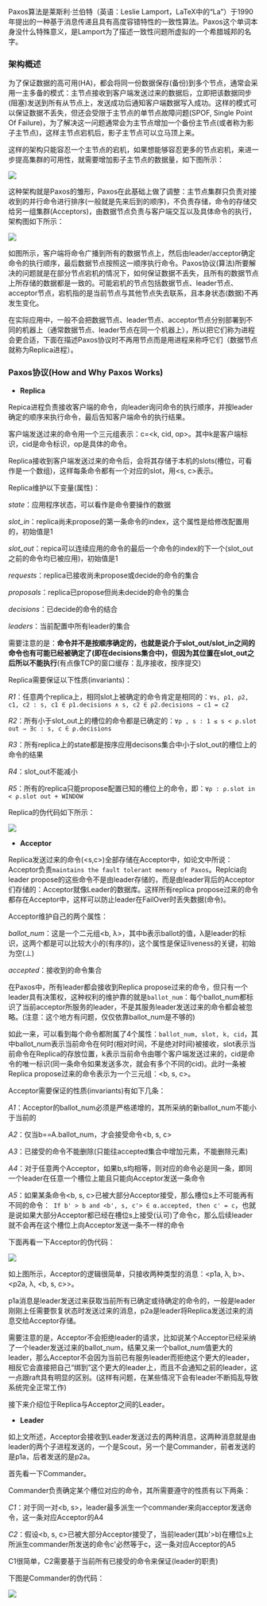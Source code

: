 Paxos算法是莱斯利·兰伯特（英语：Leslie Lamport，LaTeX中的“La”）于1990年提出的一种基于消息传递且具有高度容错特性的一致性算法。Paxos这个单词本身没什么特殊意义，是Lamport为了描述一致性问题所虚拟的一个希腊城邦的名字。

### 架构概述
为了保证数据的高可用(HA)，都会将同一份数据保存(备份)到多个节点，通常会采用一主多备的模式：主节点接收到客户端发送过来的数据后，立即把该数据同步(阻塞)发送到所有从节点上，发送成功后通知客户端数据写入成功。这样的模式可以保证数据不丢失，但还会受限于主节点的单节点故障问题(SPOF, Single Point Of Failure)，为了解决这一问题通常会为主节点增加一个备份主节点(或者称为影子主节点)，这样主节点宕机后，影子主节点可以立马顶上来。

这样的架构只能容忍一个主节点的宕机，如果想能够容忍更多的节点宕机，来进一步提高集群的可用性，就需要增加影子主节点的数据量，如下图所示：

<img src="https://github.com/zxhcodes/distributed-computing-course/blob/master/3_coordination/imgs/paxos_0.jpg"/>

这种架构就是Paxos的雏形，Paxos在此基础上做了调整：主节点集群只负责对接收到的并行命令进行排序(一般就是先来后到的顺序)，不负责存储，命令的存储交给另一组集群(Acceptors)，由数据节点负责与客户端交互以及具体命令的执行，架构图如下所示：

<img src="https://github.com/zxhcodes/distributed-computing-course/blob/master/3_coordination/imgs/paxos_1.jpg"/>

如图所示，客户端将命令广播到所有的数据节点上，然后由leader/acceptor确定命令的执行顺序，最后数据节点按照这一顺序执行命令。Paxos协议(算法)所要解决的问题就是在部分节点宕机的情况下，如何保证数据不丢失，且所有的数据节点上所存储的数据都是一致的。可能宕机的节点包括数据节点、leader节点、acceptor节点，宕机指的是当前节点与其他节点失去联系，且本身状态(数据)不再发生变化。

在实际应用中，一般不会把数据节点、leader节点、acceptor节点分别部署到不同的机器上（通常数据节点、leader节点在同一个机器上），所以把它们称为进程会更合适，下面在描述Paxos协议时不再用节点而是用进程来称呼它们（数据节点就称为Replica进程）。

### Paxos协议(How and Why Paxos Works)

- **Replica**

Repica进程负责接收客户端的命令，向leader询问命令的执行顺序，并按leader确定的顺序来执行命令，最后告知客户端命令的执行结果。

客户端发送过来的命令用一个三元组表示：c=<k, cid, op>。其中k是客户端标识，cid是命令标识，op是具体的命令。

Replica接收到客户端发送过来的命令后，会将其存储于本机的slots(槽位，可看作是一个数组)，这样每条命令都有一个对应的slot，用<s, c>表示。

Replica维护以下变量(属性)：

*state*：应用程序状态，可以看作是命令要操作的数据

*slot_in*：replica尚未propose的第一条命令的index，这个属性是给修改配置用的，初始值是1

*slot_out*：repica可以连续应用的命令的最后一个命令的index的下一个(slot_out之前的命令均已被应用)，初始值是1

*requests*：replica已接收尚未propose或decide的命令的集合

*proposals*：replica已propose但尚未decide的命令的集合

*decisions*：已decide的命令的结合

*leaders*：当前配置中所有leader的集合

需要注意的是：**命令并不是按顺序确定的，也就是说介于slot_out/slot_in之间的命令也有可能已经被确定了(即在decisions集合中)，但因为其位置在slot_out之后所以不能执行**(有点像TCP的窗口缓存：乱序接收，按序提交)

Replica需要保证以下性质(invariants)：

*R1*：任意两个replica上，相同slot上被确定的命令肯定是相同的：`∀s, ρ1, ρ2, c1, c2 : s, c1 ∈ ρ1.decisions ∧ s, c2 ∈ ρ2.decisions ⇒ c1 = c2`

*R2*：所有小于slot_out上的槽位的命令都是已确定的：`∀ρ , s : 1 ≤ s < ρ.slot out ⇒ ∃c : s, c ∈ ρ.decisions`

*R3*：所有replica上的state都是按序应用decisons集合中小于slot_out的槽位上的命令的结果

*R4*：slot_out不能减小

*R5*：所有的replica只能propose配置已知的槽位上的命令，即：`∀ρ : ρ.slot in < ρ.slot out + WINDOW`

Replica的伪代码如下所示：

<img src="https://github.com/zxhcodes/distributed-computing-course/blob/master/3_coordination/imgs/paxos_replica.jpg"/>

- **Acceptor**

Replica发送过来的命令(<s,c>)全部存储在Acceptor中，如论文中所说：Acceptor负责`maintains the fault tolerant memory of Paxos`。Replcia向leader propose的这些命令不是由leader存储的，而是由leader背后的Acceptor们存储的：Acceptor就像Leader的数据库。这样所有replica propose过来的命令都存在Acceptor中，这样可以防止leader在FailOver时丢失数据(命令)。

Acceptor维护自己的两个属性：

*ballot_num*：这是一个二元组<b,  λ>，其中b表示ballot的值，λ是leader的标识，这两个都是可以比较大小的(有序的)，这个属性是保证liveness的关键，初始为空(⊥)

*accepted*：接收到的命令集合

在Paxos中，所有leader都会接收到Replica propose过来的命令，但只有一个leader具有决策权，这种权利的维护靠的就是`ballot_num`：每个ballot_num都标识了当前acceptor所服务的leader，不是其服务leader发送过来的命令都会被忽略。(注意：这个地方有问题，仅仅依靠ballot_num是不够的)

如此一来，可以看到每个命令都附属了4个属性：`ballot_num, slot, k, cid`，其中ballot_num表示当前命令在何时(相对时间，不是绝对时间)被接收，slot表示当前命令在Replica的存放位置，k表示当前命令由哪个客户端发送过来的，cid是命令的唯一标识(同一条命令如果发送多次，就会有多个不同的cid)。此时一条被Replica propose过来的命令表示为一个三元组：<b, s, c>。

Acceptor需要保证的性质(invariants)有如下几条：

*A1*：Acceptor的ballot_num必须是严格递增的，其所采纳的新ballot_num不能小于当前的

*A2*：仅当b==A.ballot_num，才会接受命令<b, s, c>

*A3*：已接受的命令不能删除(只能往accepted集合中增加元素，不能删除元素)

*A4*：对于任意两个Acceptor，如果b,s均相等，则对应的命令必是同一条，即同一个leader在任意一个槽位上能且只能向Acceptor发送一条命令

*A5*：如果某条命令<b, s, c>已被大部分Acceptor接受，那么槽位s上不可能再有不同的命令：` If b' > b and <b', s, c'> ∈ α.accepted, then c' = c`，也就是说如果大部分Acceptor都已经在槽位s上接受(认可)了命令c，那么后续leader就不会再在这个槽位上向Acceptor发送一条不一样的命令

下面再看一下Acceptor的伪代码：

<img src="https://github.com/zxhcodes/distributed-computing-course/blob/master/3_coordination/imgs/paxos_acceptor.jpg"/>

如上图所示，Acceptor的逻辑很简单，只接收两种类型的消息：<p1a, λ, b>、<p2a, λ, <b, s, c>>。

p1a消息是leader发送过来获取当前所有已确定或待确定的命令的，一般是leader刚刚上任需要恢复状态时发送过来的消息，p2a是leader将Replica发送过来的消息交给Acceptor存储。

需要注意的是，Acceptor不会拒绝leader的请求，比如说某个Acceptor已经采纳了一个leader发送过来的ballot_num，结果又来一个ballot_num值更大的leader，那么Acceptor不会因为当前已有服务leader而拒绝这个更大的leader，相反它会直接把自己“绑到”这个更大的leader上，而且不会通知之前的leader，这一点跟raft具有明显的区别。(这样有问题，在某些情况下会有leader不断捣乱导致系统完全正常工作)

接下来介绍位于Replica与Acceptor之间的Leader。

- **Leader**

如上文所述，Acceptor会接收到Leader发送过去的两种消息，这两种消息就是由leader的两个子进程发送的，一个是Scout，另一个是Commander，前者发送的是p1a，后者发送的是p2a。

首先看一下Commander。

Commander负责确定某个槽位对应的命令，其所需要遵守的性质有以下两条：

*C1*：对于同一对<b, s>，leader最多派生一个commander来向acceptor发送命令，这一条对应Acceptor的A4

*C2*：假设<b, s, c>已被大部分Acceptor接受了，当前leader(其b'>b)在槽位s上所派生commander所发送的命令c'必然等于c，这一条对应Acceptor的A5

C1很简单，C2需要基于当前所有已接受的命令来保证(leader的职责)

下图是Commander的伪代码：

<img src="https://github.com/zxhcodes/distributed-computing-course/blob/master/3_coordination/imgs/paxos_commander.jpg"/>



